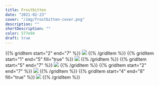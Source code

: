 ```yaml
---
title: Frostbitten
date: "2021-02-23"
cover: "/img/frostbitten-cover.png"
description: ""
shortDescription: ""
color: 577e94
draft: true
---
```


{{% gridItem start="2" end="7" %}}
![](/img/frostbitten/DSC02795.png)
{{% /gridItem %}}
{{% gridItem start="1" end="5" fill="true" %}}
![](/img/frostbitten/DSC02817.png)
{{% /gridItem %}}
{{% gridItem start="5" end="7" %}}
![](/img/frostbitten/IMG_8782.png)
{{% /gridItem %}}
{{% gridItem start="2" end="7" %}}
![](/img/frostbitten/DSC02828.png)
{{% /gridItem %}}
{{% gridItem start="4" end="8" fill="true" %}}
![](/img/dark-arts/dark-arts-12.png)
{{% /gridItem %}}
